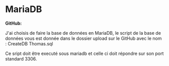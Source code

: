 # MariaDB

**GitHub:**



J'ai choisis de faire la base de données en MariaDB, le script de la base de données vous est donnée dans le dossier upload sur le GitHub avec le nom : CreateDB Thomas.sql

Ce sript doit être executé sous mariadb et celle ci doit répondre sur son port standard 3306.

